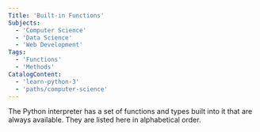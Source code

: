 ```yaml
---
Title: 'Built-in Functions'
Subjects:
  - 'Computer Science'
  - 'Data Science'
  - 'Web Development'
Tags:
  - 'Functions'
  - 'Methods'
CatalogContent:
  - 'learn-python-3'
  - 'paths/computer-science'
---
```


The Python interpreter has a set of functions and types built into it that are always available. They are listed here in alphabetical order.
